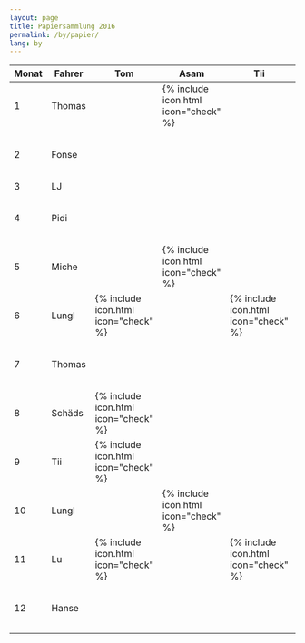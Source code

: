 ```yaml
---
layout: page
title: Papiersammlung 2016
permalink: /by/papier/
lang: by
---
```


<table class="table table-responsive">
  <thead>
    <tr>
      <th>Monat</th>
      <th>Fahrer</th>
      <th>Tom</th>
      <th>Asam</th>
      <th>Tii</th>
      <th>Riedl</th>
      <th>Lungl</th>
      <th>Hoare</th>
      <th>Magg</th>
      <th>Tobi</th>
      <th>Reischl</th>
      <th>Pidi</th>
      <th>Miche</th>
      <th>Rasti</th>
    </tr>
  </thead>
  <tbody>
    <tr>
      <td>1</td>
      <td>Thomas</td>
      <td></td>
      <td>{% include icon.html icon="check" %}</td>
      <td></td>
      <td></td>
      <td></td>
      <td>{% include icon.html icon="check" %}</td>
      <td></td>
      <td></td>
      <td></td>
      <td>{% include icon.html icon="check" %}</td>
      <td></td>
      <td></td>
    </tr>
    <tr>
      <td>2</td>
      <td>Fonse</td>
      <td></td>
      <td></td>
      <td></td>
      <td></td>
      <td>{% include icon.html icon="check" %}</td>
      <td></td>
      <td>{% include icon.html icon="check" %}</td>
      <td></td>
      <td></td>
      <td></td>
      <td>{% include icon.html icon="check" %}</td>
      <td></td>
    </tr>
    <tr>
      <td>3</td>
      <td>LJ</td>
      <td></td>
      <td></td>
      <td></td>
      <td></td>
      <td></td>
      <td></td>
      <td></td>
      <td></td>
      <td></td>
      <td></td>
      <td></td>
      <td></td>
    </tr>
    <tr>
      <td>4</td>
      <td>Pidi</td>
      <td></td>
      <td></td>
      <td></td>
      <td>{% include icon.html icon="check" %}</td>
      <td></td>
      <td></td>
      <td></td>
      <td></td>
      <td>{% include icon.html icon="check" %}</td>
      <td></td>
      <td></td>
      <td>{% include icon.html icon="check" %}</td>
    </tr>
    <tr>
      <td>5</td>
      <td>Miche</td>
      <td></td>
      <td>{% include icon.html icon="check" %}</td>
      <td></td>
      <td></td>
      <td>{% include icon.html icon="check" %}</td>
      <td></td>
      <td>{% include icon.html icon="check" %}</td>
      <td></td>
      <td></td>
      <td></td>
      <td></td>
      <td></td>
    </tr>
    <tr>
      <td>6</td>
      <td>Lungl</td>
      <td>{% include icon.html icon="check" %}</td>
      <td></td>
      <td>{% include icon.html icon="check" %}</td>
      <td>{% include icon.html icon="check" %}</td>
      <td></td>
      <td></td>
      <td></td>
      <td></td>
      <td></td>
      <td></td>
      <td></td>
      <td></td>
    </tr>
    <tr>
      <td>7</td>
      <td>Thomas</td>
      <td></td>
      <td></td>
      <td></td>
      <td></td>
      <td></td>
      <td>{% include icon.html icon="check" %}</td>
      <td></td>
      <td>{% include icon.html icon="check" %}</td>
      <td></td>
      <td></td>
      <td></td>
      <td>{% include icon.html icon="check" %}</td>
    </tr>
    <tr>
      <td>8</td>
      <td>Schäds</td>
      <td>{% include icon.html icon="check" %}</td>
      <td></td>
      <td></td>
      <td>{% include icon.html icon="check" %}</td>
      <td></td>
      <td></td>
      <td></td>
      <td></td>
      <td></td>
      <td></td>
      <td></td>
      <td>{% include icon.html icon="check" %}</td>
    </tr>
    <tr>
      <td>9</td>
      <td>Tii</td>
      <td>{% include icon.html icon="check" %}</td>
      <td></td>
      <td></td>
      <td></td>
      <td></td>
      <td></td>
      <td>{% include icon.html icon="check" %}</td>
      <td></td>
      <td>{% include icon.html icon="check" %}</td>
      <td></td>
      <td></td>
      <td></td>
    </tr>
    <tr>
      <td>10</td>
      <td>Lungl</td>
      <td></td>
      <td>{% include icon.html icon="check" %}</td>
      <td></td>
      <td></td>
      <td></td>
      <td></td>
      <td></td>
      <td>{% include icon.html icon="check" %}</td>
      <td></td>
      <td>{% include icon.html icon="check" %}</td>
      <td></td>
      <td></td>
    </tr>
    <tr>
      <td>11</td>
      <td>Lu</td>
      <td>{% include icon.html icon="check" %}</td>
      <td></td>
      <td>{% include icon.html icon="check" %}</td>
      <td></td>
      <td></td>
      <td></td>
      <td></td>
      <td></td>
      <td>{% include icon.html icon="check" %}</td>
      <td></td>
      <td></td>
      <td></td>
    </tr>
    <tr>
      <td>12</td>
      <td>Hanse</td>
      <td></td>
      <td></td>
      <td></td>
      <td></td>
      <td></td>
      <td>{% include icon.html icon="check" %}</td>
      <td></td>
      <td>{% include icon.html icon="check" %}</td>
      <td></td>
      <td></td>
      <td>{% include icon.html icon="check" %}</td>
      <td></td>
    </tr>
  </tbody>
</table>
